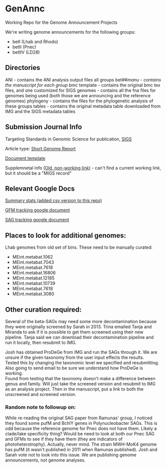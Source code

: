 # GenAnnc
Working Repo for the Genome Announcement Projects

We're writing genome announcements for the following groups:
- betI (Lhab and Rhodo)
- betII (Pnec)
- betIIV (LD28)

## Directories
ANI - contains the ANI analysis output files all groups
bet##_manu - contains the manuscript for each group
bmc_ template - contains the original bmc tex files, and one customized for SIGS
genomes - contains all the fna files for  genomes being used (both those we are announcing and the reference genomes)
phylogeny - contains the files for the phylogenetic analysis of these groups
tables - contains the original metadata table downloaded from IMG and the SIGS metadata tables

## Submission Journal Info
Targeting Standards in Genomic Science for publication,
[SIGS](http://www.standardsingenomics.com/)

Article type: [Short Genome Report](http://www.standardsingenomics.com/authors/instructions/shortgenomereport)

[Document template](http://media.biomedcentral.com/content/editorial/templates/ShortGenomeReportTemplate.docx)

Supplemnetal info [(Old, non-working link)](http://standardsingenomics.org/index.php/sigen/pages/view/migstable) - can't find a current working link, but it should be a "MIGS record"

## Relevant Google Docs
[Summary stats (added csv version to this repo)](https://docs.google.com/spreadsheets/d/1SREBGNmXNHlnqmJbpZNnJWh-MGHG2OgPUyRfdBG0z68/edit?usp=sharing)

[GFM tracking google document](https://docs.google.com/spreadsheets/d/1NqxTV87yZwEZpvgwfTc3ky8YNoGdDxkpfQJMh2-gY0c/edit#gid=1387774424)

[SAG tracking google document](https://docs.google.com/spreadsheets/d/1-xh5pnCx5vbJmlcFvMHZ8l3kLCLWDAqbA_CxdjA14e4/edit#gid=0)

## Places to look for additional genomes:
Lhab genomes from old set of bins. These need to be manually curated:
- MEint.metabat.1062
- MEint.metabat.7043
- MEint.metabat.7618
- MEint.metabat.16806
- MEint.metabat.12185
- MEint.metabat.10739
- MEint.metabat.7618
- MEint.metabat.3080

## Other curation required:
Several of the beta-SAGs may need some more decontamination because they were originally screened by Sarah in 2013.  Trina emailed Tanja and Miranda to ask if it is possible to get them screened using their new pipeline.  Tanja said we can download their decontamination pipeline and run it locally, then resubmit to IMG.

Josh has obtained ProDeGe from IMG and run the SAGs through it.  We are unsure if the given taxonomy from the user input effects the results.  
Tested this by changing the taxonomic level we specified and resubmitting.  
Also going to send email to be sure we understand how ProDeGe is working.  
Found from testing that the taxonomy doesn't make a difference between genus and family.  Will just take the screened version and resubmit to IMG as an analysis project.  Then in the manuscript, put a link to both the unscreened and screened version.

### Random note to followup on:  
While re-reading the original SAG paper from Ramunas' group, I noticed they found some pufM and BchlY genes in Polynucleobacter SAGs.  This is odd because the reference genome for Pnec does not have them. LIkely a clade/lake specificity thing?  Would be need to look at both our Pnec SAG and GFMs to see if they have them (they are indicators of photoheterotrophy).  Actually, never mind.  The strain MWH-MoK4 genome has pufM (it wasn't published in 2011 when Ramunas published). Josh and Sarah vote not to look into this issue. We are publishing genome announcements, not genome analyses.
